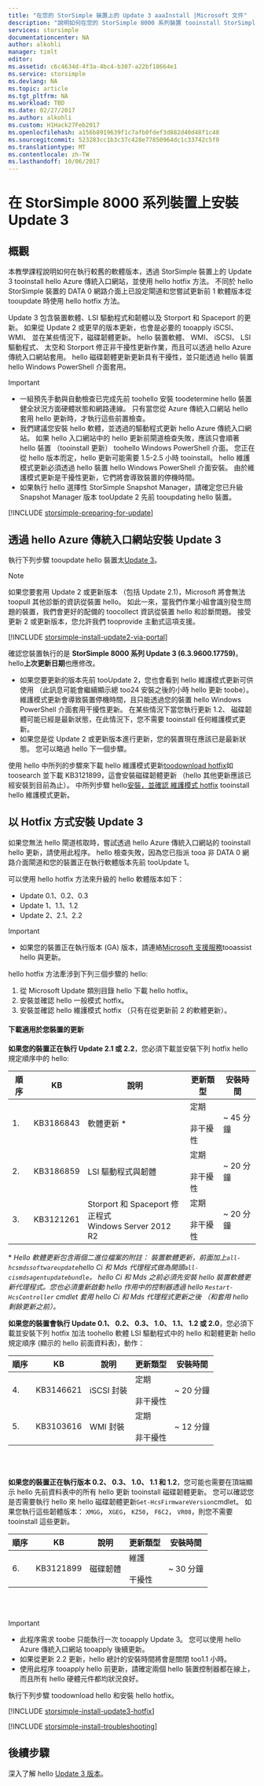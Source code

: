 ```yaml
---
title: "在您的 StorSimple 裝置上的 Update 3 aaaInstall |Microsoft 文件"
description: "說明如何在您的 StorSimple 8000 系列裝置 tooinstall StorSimple 8000 系列 Update 3。"
services: storsimple
documentationcenter: NA
author: alkohli
manager: timlt
editor: 
ms.assetid: c6c4634d-4f3a-4bc4-b307-a22bf18664e1
ms.service: storsimple
ms.devlang: NA
ms.topic: article
ms.tgt_pltfrm: NA
ms.workload: TBD
ms.date: 02/27/2017
ms.author: alkohli
ms.custom: H1Hack27Feb2017
ms.openlocfilehash: a156b8919639f1c7afb0fdef3d882d40d48f1c48
ms.sourcegitcommit: 523283cc1b3c37c428e77850964dc1c33742c5f0
ms.translationtype: MT
ms.contentlocale: zh-TW
ms.lasthandoff: 10/06/2017
---
```

# <a name="install-update-3-on-your-storsimple-8000-series-device"></a>在 StorSimple 8000 系列裝置上安裝 Update 3

## <a name="overview"></a>概觀

本教學課程說明如何在執行較舊的軟體版本，透過 StorSimple 裝置上的 Update 3 tooinstall hello Azure 傳統入口網站，並使用 hello hotfix 方法。 不同於 hello StorSimple 裝置的 DATA 0 網路介面上已設定閘道和您嘗試更新前 1 軟體版本從 tooupdate 時使用 hello hotfix 方法。

Update 3 包含裝置軟體、LSI 驅動程式和韌體以及 Storport 和 Spaceport 的更新。 如果從 Update 2 或更早的版本更新，也會是必要的 tooapply iSCSI、 WMI、 並在某些情況下，磁碟韌體更新。 hello 裝置軟體、 WMI、 iSCSI、 LSI 驅動程式、 太空和 Storport 修正非干擾性更新作業，而且可以透過 hello Azure 傳統入口網站套用。 hello 磁碟韌體更新更新具有干擾性，並只能透過 hello 裝置 hello Windows PowerShell 介面套用。 

> [!IMPORTANT]
> * 一組預先手動與自動檢查已完成先前 toohello 安裝 toodetermine hello 裝置健全狀況方面硬體狀態和網路連線。 只有當您從 Azure 傳統入口網站 hello 套用 hello 更新時，才執行這些前置檢查。
> * 我們建議您安裝 hello 軟體，並透過的驅動程式更新 hello Azure 傳統入口網站。 如果 hello 入口網站中的 hello 更新前閘道檢查失敗，應該只會順著 hello 裝置 （tooinstall 更新） toohello Windows PowerShell 介面。 您正在從 hello 版本而定，hello 更新可能需要 1.5-2.5 小時 tooinstall。 hello 維護模式更新必須透過 hello 裝置 hello Windows PowerShell 介面安裝。 由於維護模式更新是干擾性更新，它們將會導致裝置的停機時間。
> * 如果執行 hello 選擇性 StorSimple Snapshot Manager，請確定您已升級 Snapshot Manager 版本 tooUpdate 2 先前 tooupdating hello 裝置。
> 
> 

[!INCLUDE [storsimple-preparing-for-update](../../includes/storsimple-preparing-for-updates.md)]

## <a name="install-update-3-via-hello-azure-classic-portal"></a>透過 hello Azure 傳統入口網站安裝 Update 3
執行下列步驟 tooupdate hello 裝置太[Update 3](storsimple-update3-release-notes.md)。

> [!NOTE]
> 如果您要套用 Update 2 或更新版本 （包括 Update 2.1)，Microsoft 將會無法 toopull 其他診斷的資訊從裝置 hello。 如此一來，當我們作業小組會識別發生問題的裝置，我們會更好的配備的 toocollect 資訊從裝置 hello 和診斷問題。 接受更新 2 或更新版本，您允許我們 tooprovide 主動式這項支援。
> 
> 

[!INCLUDE [storsimple-install-update2-via-portal](../../includes/storsimple-install-update2-via-portal.md)]

確認您裝置執行的是 **StorSimple 8000 系列 Update 3 (6.3.9600.17759)**。 hello**上次更新日期**也應修改。 
   - 如果您要更新的版本先前 tooUpdate 2，您也會看到 hello 維護模式更新可供使用 （此訊息可能會繼續顯示總 too24 安裝之後的小時 hello 更新 toobe）。
     維護模式更新會導致裝置停機時間，且只能透過您的裝置 hello Windows PowerShell 介面套用干擾性更新。 在某些情況下當您執行更新 1.2、 磁碟韌體可能已經是最新狀態，在此情況下，您不需要 tooinstall 任何維護模式更新。
   - 如果您是從 Update 2 或更新版本進行更新，您的裝置現在應該已是最新狀態。 您可以略過 hello 下一個步驟。

使用 hello 中所列的步驟來下載 hello 維護模式更新[toodownload hotfix](#to-download-hotfixes)如 toosearch 並下載 KB3121899，這會安裝磁碟韌體更新 （hello 其他更新應該已經安裝到目前為止）。 中所列步驟 hello[安裝，並確認 維護模式 hotfix](#to-install-and-verify-maintenance-mode-hotfixes) tooinstall hello 維護模式更新。 

## <a name="install-update-3-as-a-hotfix"></a>以 Hotfix 方式安裝 Update 3
如果您無法 hello 閘道核取時，嘗試透過 hello Azure 傳統入口網站的 tooinstall hello 更新，請使用此程序。 hello 檢查失敗，因為您已指派 tooa 非 DATA 0 網路介面閘道和您的裝置正在執行軟體版本先前 tooUpdate 1。

可以使用 hello hotfix 方法來升級的 hello 軟體版本如下：

* Update 0.1、0.2、0.3
* Update 1、1.1、1.2
* Update 2、2.1、2.2 

> [!IMPORTANT]
> * 如果您的裝置正在執行版本 (GA) 版本，請連絡[Microsoft 支援服務](storsimple-contact-microsoft-support.md)tooassist hello 與更新。
> 
> 

hello hotfix 方法牽涉到下列三個步驟的 hello:

1. 從 Microsoft Update 類別目錄 hello 下載 hello hotfix。
2. 安裝並確認 hello 一般模式 hotfix。
3. 安裝並確認 hello 維護模式 hotfix （只有在從更新前 2 的軟體更新）。

#### <a name="download-updates-for-your-device"></a>下載適用於您裝置的更新
**如果您的裝置正在執行 Update 2.1 或 2.2**，您必須下載並安裝下列 hotfix hello 規定順序中的 hello:

| 順序 | KB | 說明 | 更新類型 | 安裝時間 |
| --- | --- | --- | --- | --- |
| 1. |KB3186843 |軟體更新 &#42; |定期  <br></br>非干擾性 |~ 45 分鐘 |
| 2. |KB3186859 |LSI 驅動程式與韌體 |定期  <br></br>非干擾性 |~ 20 分鐘 |
| 3. |KB3121261 |Storport 和 Spaceport 修正程式  </br> Windows Server 2012 R2 |定期  <br></br>非干擾性 |~ 20 分鐘 |

&#42; *Hello 軟體更新包含兩個二進位檔案的附註： 裝置軟體更新，前面加上`all-hcsmdssoftwareupdate`hello Ci 和 Mds 代理程式做為開頭`all-cismdsagentupdatebundle`。 hello Ci 和 Mds 之前必須先安裝 hello 裝置軟體更新代理程式。您也必須重新啟動 hello 作用中的控制器透過 hello `Restart-HcsController` cmdlet 套用 hello Ci 和 Mds 代理程式更新之後 （和套用 hello 剩餘更新之前）。* 

**如果您的裝置會執行 Update 0.1、 0.2、 0.3、 1.0、 1.1、 1.2 或 2.0**，您必須下載並安裝下列 hotfix 加法 toohello 軟體 LSI 驅動程式中的 hello 和韌體更新 hello 規定順序 (顯示的 hello 前面資料表)，動作：

| 順序 | KB | 說明 | 更新類型 | 安裝時間 |
| --- | --- | --- | --- | --- |
| 4. |KB3146621 |iSCSI 封裝 |定期  <br></br>非干擾性 |~ 20 分鐘 |
| 5. |KB3103616 |WMI 封裝 |定期  <br></br>非干擾性 |~ 12 分鐘 |

<br></br>

**如果您的裝置正在執行版本 0.2、 0.3、 1.0、 1.1 和 1.2**，您可能也需要在頂端顯示 hello 先前資料表中的所有 hello 更新 tooinstall 磁碟韌體更新。 您可以確認您是否需要執行 hello 來 hello 磁碟韌體更新`Get-HcsFirmwareVersion`cmdlet。 如果您執行這些韌體版本： `XMGG`， `XGEG`， `KZ50`， `F6C2`， `VR08`，則您不需要 tooinstall 這些更新。

| 順序 | KB | 說明 | 更新類型 | 安裝時間 |
| --- | --- | --- | --- | --- |
| 6. |KB3121899 |磁碟韌體 |維護  <br></br>干擾性 |~ 30 分鐘 |

<br></br>

> [!IMPORTANT]
> * 此程序需求 toobe 只能執行一次 tooapply Update 3。 您可以使用 hello Azure 傳統入口網站 tooapply 後續更新。
> * 如果從更新 2.2 更新，hello 總計的安裝時間將會是關閉 too1.1 小時。
> * 使用此程序 tooapply hello 前更新，請確定兩個 hello 裝置控制器都在線上，而且所有 hello 硬體元件都均狀況良好。
> 
> 

執行下列步驟 toodownload hello 和安裝 hello hotfix。

[!INCLUDE [storsimple-install-update3-hotfix](../../includes/storsimple-install-update3-hotfix.md)]

[!INCLUDE [storsimple-install-troubleshooting](../../includes/storsimple-install-troubleshooting.md)]

## <a name="next-steps"></a>後續步驟
深入了解 hello [Update 3 版本](storsimple-update3-release-notes.md)。

